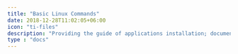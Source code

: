```yaml
---
title: "Basic Linux Commands"
date: 2018-12-28T11:02:05+06:00
icon: "ti-files"
description: "Providing the guide of applications installation; documents, images, and videos."
type : "docs"
---
```

